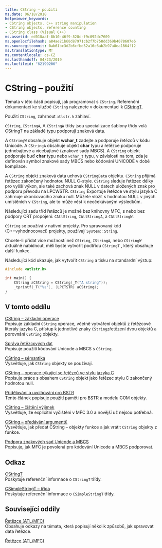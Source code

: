 ```yaml
---
title: CString – použití
ms.date: 06/18/2018
helpviewer_keywords:
- CString objects, C++ string manipulation
- CString objects, reference counting
- CString class (Visual C++)
ms.assetid: ed018aaf-8b10-46f9-828c-f9c092dc7609
ms.openlocfilehash: a84ae21b60d87971cb2f7b758dd369b4078607e6
ms.sourcegitcommit: 0ab61bc3d2b6cfbd52a16c6ab2b97a8ea1864f12
ms.translationtype: MT
ms.contentlocale: cs-CZ
ms.lasthandoff: 04/23/2019
ms.locfileid: "62199206"
---
```

# <a name="using-cstring"></a>CString – použití

Témata v této části popisují, jak programovat s `CString`. Referenční dokumentaci ke službě `CString` naleznete v dokumentaci k [CStringT](../atl-mfc-shared/reference/cstringt-class.md).

Použití `CString`, zahrnout `atlstr.h` záhlaví.

`CString`, `CStringA`, A `CStringW` třídy jsou specializace šablony třídy volá [CStringT](../atl-mfc-shared/reference/cstringt-class.md) na základě typu podporují znaková data.

A `CStringW` obsahuje objekt **wchar_t** zadejte a podporuje řetězců v kódu Unicode. A `CStringA` obsahuje objekt **char** typu a řetězce podporuje jednobajtové a vícebajtové (znakové sady MBCS). A `CString` objekt podporuje buď **char** typu nebo `wchar_t` typu, v závislosti na tom, zda je definován symbol znakové sady MBCS nebo kódování UNICODE v době kompilace.

A `CString` objekt znaková data uchová `CStringData` objektu. `CString` přijímá řetězec zakončený hodnotou NULL C-style. `CString` sleduje řetězec délky pro vyšší výkon, ale také zachová znak NULL v datech uložených znak pro podporu převodu na LPCWSTR. `CString` Exportuje řetězce ve stylu jazyka C zahrnuje ukončovacího znaku null. Můžete vložit s hodnotou NULL v jiných umístěních v `CString`, ale to může vést k neočekávaným výsledkům.

Následující sadu tříd řetězců je možné bez knihovny MFC, s nebo bez podpory CRT propojení: `CAtlString`, `CAtlStringA`, a `CAtlStringW`.

`CString` se používá v nativní projekty. Pro spravovaný kód (C++vyhodnocovací) projekty, používají `System::String`.

Chcete-li přidat více možností než `CString`, `CStringA`, nebo `CStringW` aktuálně nabídnout, měli byste vytvořit podtřídu `CStringT` , který obsahuje další funkce.

Následující kód ukazuje, jak vytvořit `CString` a tisku na standardní výstup:

```cpp
#include <atlstr.h>

int main() {
    CString aCString = CString(_T("A string"));
    _tprintf(_T("%s"), (LPCTSTR) aCString);
}
```

## <a name="in-this-section"></a>V tomto oddílu

[CString – základní operace](../atl-mfc-shared/basic-cstring-operations.md)<br/>
Popisuje základní `CString` operace, včetně vytváření objektů z řetězcové literály jazyka C, přístup k jednotlivé znaky `CString`zřetězení dvou objektů a porovnání `CString` objekty.

[Správa řetězcových dat](../atl-mfc-shared/string-data-management.md)<br/>
Popisuje použití kódování Unicode a MBCS s `CString`.

[CString – sémantika](../atl-mfc-shared/cstring-semantics.md)<br/>
Vysvětluje, jak `CString` objekty se používají.

[CString – operace týkající se řetězců ve stylu jazyka C](../atl-mfc-shared/cstring-operations-relating-to-c-style-strings.md)<br/>
Popisuje práce s obsahem `CString` objekt jako řetězec stylu C zakončený hodnotou null.

[Přidělování a uvolňování pro BSTR](../atl-mfc-shared/allocating-and-releasing-memory-for-a-bstr.md)<br/>
Tento článek popisuje použití paměti pro BSTR a modelu COM objekty.

[CString – čištění výjimek](../atl-mfc-shared/cstring-exception-cleanup.md)<br/>
Vysvětluje, že explicitní vyčištění v MFC 3.0 a novější už nejsou potřebná.

[CString – předávání argumentů](../atl-mfc-shared/cstring-argument-passing.md)<br/>
Vysvětluje, jak předat CString – objekty funkce a jak vrátit `CString` objekty z funkce.

[Podpora znakových sad Unicode a MBCS](../atl-mfc-shared/unicode-and-multibyte-character-set-mbcs-support.md)<br/>
Popisuje, jak MFC je povolená pro kódování Unicode a MBCS podporovat.

## <a name="reference"></a>Odkaz

[CStringT](../atl-mfc-shared/reference/cstringt-class.md)<br/>
Poskytuje referenční informace o `CStringT` třídy.

[CSimpleStringT – třída](../atl-mfc-shared/reference/csimplestringt-class.md)<br/>
Poskytuje referenční informace o `CSimpleStringT` třídy.

## <a name="related-sections"></a>Související oddíly

[Řetězce (ATL/MFC)](../atl-mfc-shared/strings-atl-mfc.md)<br/>
Obsahuje odkazy na témata, která popisují několik způsobů, jak spravovat data řetězce.

[Řetězce (ATL/MFC)](../atl-mfc-shared/strings-atl-mfc.md)
